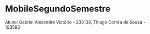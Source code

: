 # MobileSegundoSemestre
Aluno: Gabriel Alexandre Victório - 233138, Thiago Corrêa de Souza - 193583
